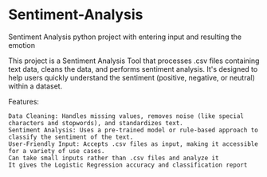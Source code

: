 # Sentiment-Analysis
Sentiment Analysis python project with entering input and resulting the emotion

This project is a Sentiment Analysis Tool that processes .csv files containing text data, cleans the data, and performs sentiment analysis. It's designed to help users quickly understand the sentiment (positive, negative, or neutral) within a dataset.

Features:

    Data Cleaning: Handles missing values, removes noise (like special characters and stopwords), and standardizes text.
    Sentiment Analysis: Uses a pre-trained model or rule-based approach to classify the sentiment of the text.
    User-Friendly Input: Accepts .csv files as input, making it accessible for a variety of use cases.
    Can take small inputs rather than .csv files and analyze it
    It gives the Logistic Regression accuracy and classification report


